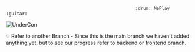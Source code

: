                                                      :drum: MePlay :guitar:

![UnderCon](https://user-images.githubusercontent.com/85625481/203844090-8946dbe6-8ddd-4251-8ec3-dcba4481965d.jpg)

:bulb: Refer to another Branch - Since this is the main branch we haven't added anything yet, but to see our progress refer to backend or frontend branch.
